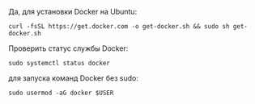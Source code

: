 Да, для установки Docker на Ubuntu:

`curl -fsSL https://get.docker.com -o get-docker.sh && sudo sh get-docker.sh`

Проверить статус службы Docker:

`sudo systemctl status docker`

для запуска команд Docker без sudo:

`sudo usermod -aG docker $USER`
